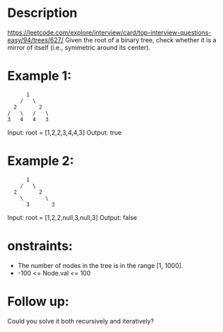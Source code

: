 # Description
  https://leetcode.com/explore/interview/card/top-interview-questions-easy/94/trees/627/
  Given the root of a binary tree, check whether it is a mirror of itself (i.e., symmetric around its center).

# Example 1:
          1
        /   \
      2       2
    /   \   /   \
    3   4   4   3
Input: root = [1,2,2,3,4,4,3]
Output: true

# Example 2:
          1
        /   \
      2       2
        \       \
          3       3
Input: root = [1,2,2,null,3,null,3]
Output: false
 
# onstraints:
  - The number of nodes in the tree is in the range [1, 1000].
  - -100 <= Node.val <= 100

# Follow up: 
  Could you solve it both recursively and iteratively?
